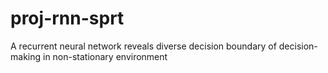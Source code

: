 # proj-rnn-sprt
A recurrent neural network reveals diverse decision boundary of decision-making in non-stationary environment
